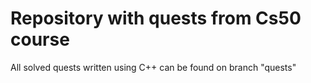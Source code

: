 # Repository with quests from Cs50 course
All solved quests written using C++ can be found on branch "quests"
